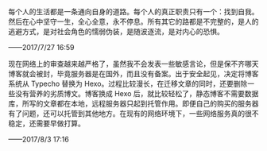 每个人的生活都是一条通向自身的道路。每个人的真正职责只有一个：找到自我。然后在心中坚守一生，全心全意，永不停息。所有其它的路都是不完整的，是人的逃避方式，是对社会角色的懦弱伪装，是随波逐流，是对内心的恐惧。

——2017/7/27 16:59

现在网络上的审查越来越严格了，虽然我不会发表一些敏感言论，但是保不齐哪天博客就会被封，毕竟服务器是在国外，而且没有备案。出于安全起见，决定将博客系统从 Typecho 替换为 Hexo。过程比较漫长，在迁移文章的同时，还要删除一些没有营养的劣质博文。博客换成 Hexo 后，就比较轻松了，静态博客不需要数据库，所写的文章都在本地，远程服务器只起到托管作用。即便自己的购买的服务器有了问题，还可以托管到其他地方。在现有的网络环境下，一些网络服务真的很不稳定，还需要早做打算。

——2017/8/3 17:16

